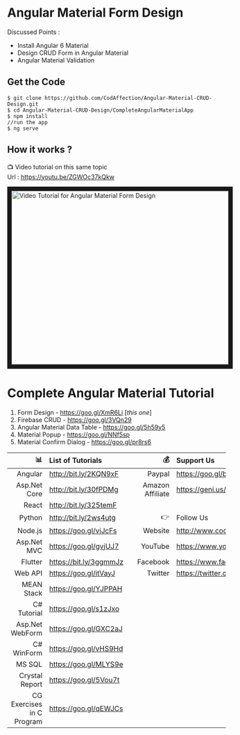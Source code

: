 # Angular Material Form Design 
  
 Discussed Points : 
- Install Angular 6 Material
- Design CRUD Form in Angular Material
- Angular Material Validation
 
## Get the Code

```
$ git clone https://github.com/CodAffection/Angular-Material-CRUD-Design.git
$ cd Angular-Material-CRUD-Design/CompleteAngularMaterialApp
$ npm install
//run the app
$ ng serve
```

 ## How it works ?

 :tv: Video tutorial on this same topic  
 Url : https://youtu.be/ZGWOc37kQkw
 
<a href="http://www.youtube.com/watch?feature=player_embedded&v=ZGWOc37kQkw
" target="_blank"><img src="http://img.youtube.com/vi/ZGWOc37kQkw/0.jpg" 
alt="Video Tutorial for Angular Material Form Design" width="500" height="400" border="10" /></a>

# Complete Angular Material Tutorial
1. Form Design - https://goo.gl/XmR6Li [_this one_]
2. Firebase CRUD - https://goo.gl/3VQn29
3. Angular Material Data Table - https://goo.gl/5h59y5
4. Material Popup - https://goo.gl/NNf5sp
5. Material Confirm Dialog - https://goo.gl/pr8rs6


| :bar_chart:               |  List of Tutorials   |   | :moneybag:           | Support Us                           |
|--------------------------:|:---------------------|---|---------------------:|:-------------------------------------|
| Angular                   |http://bit.ly/2KQN9xF |   |Paypal                | https://goo.gl/bPcyXW                |
| Asp.Net Core              |http://bit.ly/30fPDMg |   |Amazon   Affiliate    | https://geni.us/JDzpE                |
| React                     |http://bit.ly/325temF |   |
| Python                    |http://bit.ly/2ws4utg |   | :point_right:        | Follow Us                            |
| Node.js                   |https://goo.gl/viJcFs |   |Website               |http://www.codaffection.com          |
| Asp.Net MVC               |https://goo.gl/gvjUJ7 |   |YouTube               |https://www.youtube.com/codaffection  |
| Flutter                   |https://bit.ly/3ggmmJz|   |Facebook              |https://www.facebook.com/codaffection |
| Web API                   |https://goo.gl/itVayJ |   |Twitter               |https://twitter.com/CodAffection      |
| MEAN Stack                |https://goo.gl/YJPPAH |   |
| C# Tutorial               |https://goo.gl/s1zJxo |   |
| Asp.Net WebForm           |https://goo.gl/GXC2aJ |   |
| C# WinForm                |https://goo.gl/vHS9Hd |   |
| MS SQL                    |https://goo.gl/MLYS9e |   |
| Crystal Report            |https://goo.gl/5Vou7t |   |
| CG Exercises in C Program |https://goo.gl/qEWJCs |   |
